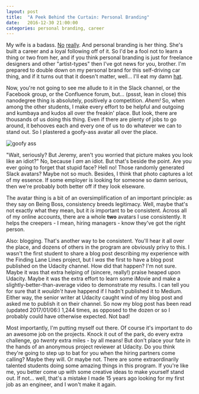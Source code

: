 ```yaml
---
layout: post
title:  "A Peek Behind the Curtain: Personal Branding"
date:   2016-12-30 21:00:00 
categories: personal branding, career
---
```

My wife is a badass. [No](http://braidcreative.com) [really](http://beingboss.club). And personal branding is her thing. She's built a career and a loyal following off of it. So I'd be a fool not to learn a thing or two from her, and if you think personal branding is just for freelance designers and other "artist-types" then I've got news for you, brother. I'm prepared to double down on my personal brand for this self-driving car thing, and if it turns out that it doesn't matter, well... I'll eat my damn [hat](http://www.instructables.com/id/edible-party-hat/).

Now, you're not going to see me allude to it in the Slack channel, or the Facebook group, or the Confluence forum, but... (pssst, lean in close) this nanodegree thing is absolutely, positively a competition. *Ahem!* So, when among the other students, I make every effort to be helpful and outgoing and kumbaya and kudos all over the freakin' place. But look, there are thousands of us doing this thing. Even if there are plenty of jobs to go around, it behooves each and every one of us to do whatever we can to stand out. So I plastered a goofy-ass avatar all over the place.

![goofy ass](https://avatars3.githubusercontent.com/u/9954198?v=3&s=200)

"Wait, seriously? But Jeremy, aren't you worried that picture makes you look like an idiot?" No, because I *am* an idiot. But that's beside the point. Are you ever going to forget that stupid face? Hell no! Those randomly generated Slack avatars? Maybe not so much. Besides, I think that photo captures a lot of my essence. If some employer is looking for someone so damn serious, then we're probably both better off if they look elseware.

The avatar thing is a bit of an oversimplification of an important principle: as they say on Being Boss, consistency breeds legitimacy. Well, maybe that's not exactly what they mean, but it *is* important to be consistent. Across all of my online accounts, there are a whole **two** avatars I use consistently. It helps the creepers - I mean, hiring managers - know they've got the right person.

Also: blogging. That's another way to be consistent. You'll hear it all over the place, and dozens of others in the program are obviously privy to this. I wasn't the first student to share a blog post describing my experience with the Finding Lane Lines project, but I *was* the first to have a blog post published on the Udacity channel. How did that happen? I'm not sure. Maybe it was that extra helping of (sincere, really!) praise heaped upon Udacity. Maybe it was the extra effort to learn some iMovie and make a slightly-better-than-average video to demonstrate my results. I can tell you for sure that it *wouldn't* have happend if I hadn't published it to Medium. Either way, the senior writer at Udacity caught wind of my blog post and asked me to publish it on their channel. So now my blog post has been read (updated 2017/01/06:) 1,244 times, as opposed to the dozen or so I probably could have otherwise expected. Not bad!

Most importantly, I'm putting myself out there. Of course it's important to do an awesome job on the projects. Knock it out of the park, do every extra challenge, go *twenty* extra miles - by all means! But don't place your fate in the hands of an anonymous project reviewer at Udacity. Do you think they're going to step up to bat for you when the hiring partners come calling? Maybe they will. Or maybe not. There are some extraordinarily talented students doing some amazing things in this program. If you're like me, you better come up with some creative ideas to make yourself stand out. If not... well, that's a mistake I made 15 years ago looking for my first job as an engineer, and I won't make it again.
